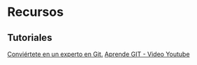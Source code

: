 # Recursos

## Tutoriales

[Conviértete en un experto en Git.](https://www.atlassian.com/es/git/tutorials)
[Aprende GIT - Video Youtube](https://www.youtube.com/watch?v=VdGzPZ31ts8&t=504s)